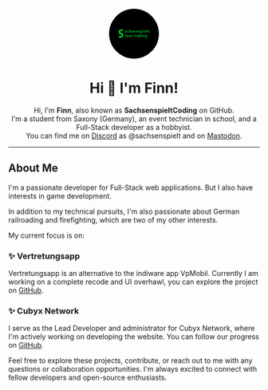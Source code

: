 <p align="center">
  <img src="final.jpg" alt="Profile Picture" width="100" style="border-radius: 50%;">
</p>

<div align="center">
  <h1>Hi 👋 I'm Finn!</h1>
</div>

<p align="center">Hi, I'm <b>Finn</b>, also known as <b>SachsenspieltCoding</b> on GitHub. <br /> I'm a student from Saxony (Germany), an event technician in school, and a Full-Stack developer as a hobbyist. <br /> You can find me on <a href="https://discord.com/">Discord</a> as @sachsenspielt and on <a href="https://dresden.network/@sachsenspielt">Mastodon</a>.</p>

---

## About Me

I'm a passionate developer for Full-Stack web applications. But I also have interests in game development. 

In addition to my technical pursuits, I'm also passionate about German railroading and firefighting, which are two of my other interests.

My current focus is on:


### ✨ Vertretungsapp
Vertretungsapp is an alternative to the indiware app VpMobil. Currently I am working on a complete recode and UI overhawl, you can explore the project on [GitHub](https://github.com/Vertretungsapp/).

### ✨ Cubyx Network
I serve as the Lead Developer and administrator for Cubyx Network, where I'm actively working on developing the website. You can follow our progress on [GitHub](https://github.com/Cubyx-Network/website).

Feel free to explore these projects, contribute, or reach out to me with any questions or collaboration opportunities. I'm always excited to connect with fellow developers and open-source enthusiasts.
